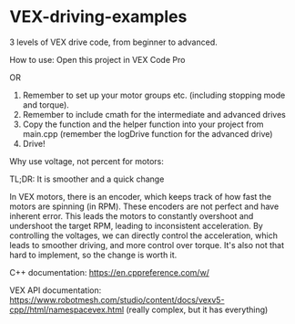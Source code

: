 # VEX-driving-examples
3 levels of VEX drive code, from beginner to advanced.

How to use:
Open this project in VEX Code Pro

OR

1) Remember to set up your motor groups etc. (including stopping mode and torque).
2) Remember to include cmath for the intermediate and advanced drives
3) Copy the function and the helper function into your project from main.cpp (remember the logDrive function for the advanced drive)
4) Drive!


Why use voltage, not percent for motors:

TL;DR: It is smoother and a quick change

In VEX motors, there is an encoder, which keeps track of how fast the motors are spinning (in RPM). These encoders are not perfect and have inherent error. This leads the motors to constantly overshoot and undershoot the target RPM, leading to inconsistent acceleration. By controlling the voltages, we can directly control the acceleration, which leads to smoother driving, and more control over torque. It's also not that hard to implement, so the change is worth it.

C++ documentation:
https://en.cppreference.com/w/

VEX API documentation:
https://www.robotmesh.com/studio/content/docs/vexv5-cpp//html/namespacevex.html (really complex, but it has everything)
